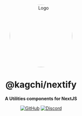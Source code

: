 <div align="center">

<img src="https://i.kagchi.my.id/nezuko.png" alt="Logo" width="200px" height="200px" style="border-radius:50%"/>

# @kagchi/nextify

**A Utilities components for NextJS**

[![GitHub](https://img.shields.io/github/license/KagChi/nextify)](https://github.com/KagChi/nextify/blob/main/LICENSE)
[![Discord](https://discordapp.com/api/guilds/785715968608567297/embed.png)](https://kagchi.my.id)

</div>
